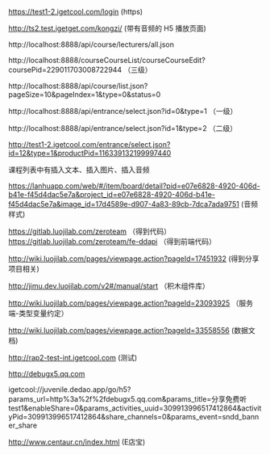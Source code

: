 https://test1-2.igetcool.com/login (https)

http://ts2.test.igetget.com/kongzi/ (带有音频的 H5 播放页面)

http://localhost:8888/api/course/lecturers/all.json

http://localhost:8888/courseCourseList/courseCourseEdit?coursePid=229011703008722944 （三级）

http://localhost:8888/api/course/list.json?pageSize=10&pageIndex=1&type=0&status=0

http://localhost:8888/api/entrance/select.json?id=0&type=1 （一级）

http://localhost:8888/api/entrance/select.json?id=1&type=2 （二级）

http://test1-2.igetcool.com/entrance/select.json?id=12&type=1&productPid=116339132199997440

课程列表中有插入文本、插入图片、插入音频

https://lanhuapp.com/web/#/item/board/detail?pid=e07e6828-4920-406d-b41e-f45d4dac5e7a&project_id=e07e6828-4920-406d-b41e-f45d4dac5e7a&image_id=17d4589e-d907-4a83-89cb-7dca7ada9751 (音频样式)

https://gitlab.luojilab.com/zeroteam （得到代码）
https://gitlab.luojilab.com/zeroteam/fe-ddapi （得到前端代码）

http://wiki.luojilab.com/pages/viewpage.action?pageId=17451932 (得到分享项目相关)

http://jimu.dev.luojilab.com/v2#/manual/start （积木组件库）

http://wiki.luojilab.com/pages/viewpage.action?pageId=23093925 （服务端-类型变量约定）

http://wiki.luojilab.com/pages/viewpage.action?pageId=33558556 (数据文档)

http://rap2-test-int.igetcool.com (测试)

http://debugx5.qq.com

igetcool://juvenile.dedao.app/go/h5?params_url=http%3a%2f%2fdebugx5.qq.com&params_title=分享免费听 test1&enableShare=0&params_activities_uuid=309913996517412864&activityPid=309913996517412864&share_channels=0&params_event=sndd_banner_share


http://www.centaur.cn/index.html  (E店宝)